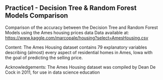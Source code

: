 ## Practice1 - Decision Tree & Random Forest Models Comparison

Comparison of the accuracy between the Decision Tree and Random Forest Models using the Ames housing prices data
Data available at: https://www.kaggle.com/marcopale/housing?select=AmesHousing.csv

Content: The Ames Housing dataset contains 79 explanatory variables describing (almost) every aspect of residential homes in Ames, Iowa with the goal of predicting the selling price.

Acknowledgements: The Ames Housing dataset was compiled by Dean De Cock in 2011, for use in data science education
